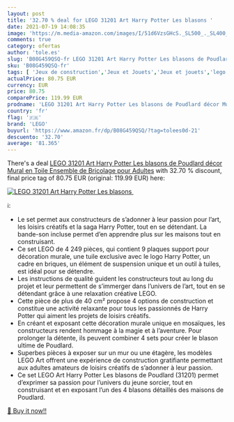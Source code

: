 ```yaml
---
layout: post
title: '32.70 % deal for LEGO 31201 Art Harry Potter Les blasons '
date: 2021-07-19 14:08:35
image: 'https://m.media-amazon.com/images/I/51d6VzsGHcS._SL500_._SL400_.jpg'
comments: true
category: ofertas
author: 'tole.es'
slug: 'B08G459QSQ-fr LEGO 31201 Art Harry Potter Les blasons de Poudlard décor...'
sku: 'B08G459QSQ-fr'
tags: [ 'Jeux de construction','Jeux et Jouets','Jeux et jouets','lego', ]
actualPrice: 80.75 EUR
currency: EUR
price: 80.75
comparePrice: 119.99 EUR
prodname: 'LEGO 31201 Art Harry Potter Les blasons de Poudlard décor Mural en Toile  Ensemble de Bricolage pour Adultes'
country: 'fr'
flag: '🇫🇷'
brand: 'LEGO'
buyurl: 'https://www.amazon.fr/dp/B08G459QSQ/?tag=tolees0d-21'
descuento: '32.70'
average: '81.365'
---
```


There's a deal [LEGO 31201 Art Harry Potter Les blasons de Poudlard décor Mural en Toile  Ensemble de Bricolage pour Adultes](https://www.amazon.fr/dp/B08G459QSQ/?tag=tolees0d-21)  with  32.70 % discount, final price tag of  80.75 EUR (original: 119.99 EUR) here:

[![LEGO 31201 Art Harry Potter Les blasons ](https://m.media-amazon.com/images/I/51d6VzsGHcS._SL500_._SL400_.jpg)](https://www.amazon.fr/dp/B08G459QSQ/?tag=tolees0d-21)

ℹ️:

- Le set permet aux constructeurs de s’adonner à leur passion pour l’art, les loisirs créatifs et la saga Harry Potter, tout en se détendant. La bande-son incluse permet d’en apprendre plus sur les maisons tout en construisant.
- Ce set LEGO de 4 249 pièces, qui contient 9 plaques support pour décoration murale, une tuile exclusive avec le logo Harry Potter, un cadre en briques, un élément de suspension unique et un outil à tuiles, est idéal pour se détendre.
- Les instructions de qualité guident les constructeurs tout au long du projet et leur permettent de s’immerger dans l’univers de l’art, tout en se détendant grâce à une relaxation créative LEGO.
- Cette pièce de plus de 40 cm² propose 4 options de construction et constitue une activité relaxante pour tous les passionnés de Harry Potter qui aiment les projets de loisirs créatifs.
- En créant et exposant cette décoration murale unique en mosaïques, les constructeurs rendent hommage à la magie et à l’aventure. Pour prolonger la détente, ils peuvent combiner 4 sets pour créer le blason ultime de Poudlard.
- Superbes pièces à exposer sur un mur ou une étagère, les modèles LEGO Art offrent une expérience de construction gratifiante permettant aux adultes amateurs de loisirs créatifs de s’adonner à leur passion.
- Ce set LEGO Art Harry Potter Les blasons de Poudlard (31201) permet d’exprimer sa passion pour l’univers du jeune sorcier, tout en construisant et en exposant l’un des 4 blasons détaillés des maisons de Poudlard.

[🛒 Buy it now!!](https://www.amazon.fr/dp/B08G459QSQ/?tag=tolees0d-21)
